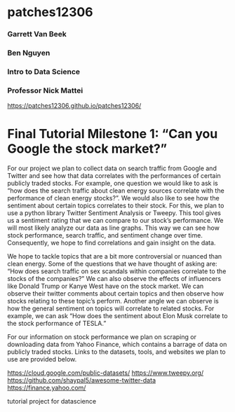 # patches12306

### Garrett Van Beek
### Ben Nguyen
### Intro to Data Science
### Professor Nick Mattei
https://patches12306.github.io/patches12306/

# Final Tutorial Milestone 1: “Can you Google the stock market?”

For our project we plan to collect data on search traffic from Google and Twitter and see how that data correlates with the performances of certain publicly traded stocks.  For example, one question we would like to ask is “how does the search traffic about clean energy sources correlate with the performance of clean energy stocks?”. We would also like to see how the sentiment about certain topics correlates to their stock. For this, we plan to use a python library Twitter Sentiment Analysis or Tweepy. This tool gives us a sentiment rating that we can compare to our stock’s performance. We will most likely analyze our data as line graphs. This way we can see how stock performance, search traffic, and sentiment change over time. Consequently, we hope to find correlations and gain insight on the data.

We hope to tackle topics that are a bit more controversial or nuanced than clean energy. Some of the questions that we have thought of asking are: “How does search traffic on sex scandals within companies correlate to the stocks of the companies?” We can also observe the effects of influencers like Donald Trump or Kanye West have on the stock market. We can observe their twitter comments about certain topics and then observe how stocks relating to these topic’s perform. Another angle we can observe is how the general sentiment on topics will correlate to related stocks. For example, we can ask “How does the sentiment about Elon Musk correlate to the stock performance of TESLA.”

For our information on stock performance we plan on scraping or downloading data from Yahoo Finance, which contains a barrage of data on publicly traded stocks. Links to the datasets, tools, and websites we plan to use are provided below.

https://cloud.google.com/public-datasets/
https://www.tweepy.org/
https://github.com/shaypal5/awesome-twitter-data
https://finance.yahoo.com/

tutorial project for datascience
